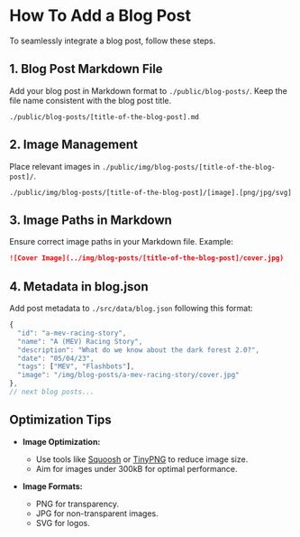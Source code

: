 # How To Add a Blog Post

To seamlessly integrate a blog post, follow these steps.

## 1. Blog Post Markdown File

Add your blog post in Markdown format to `./public/blog-posts/`. Keep the file name consistent with the blog post title.

```plaintext
./public/blog-posts/[title-of-the-blog-post].md
```

## 2. Image Management

Place relevant images in `./public/img/blog-posts/[title-of-the-blog-post]/`.

```plaintext
./public/img/blog-posts/[title-of-the-blog-post]/[image].[png/jpg/svg]
```

## 3. Image Paths in Markdown

Ensure correct image paths in your Markdown file. Example:

```markdown
![Cover Image](../img/blog-posts/[title-of-the-blog-post]/cover.jpg)
```

## 4. Metadata in blog.json

Add post metadata to `./src/data/blog.json` following this format:

```js
{
  "id": "a-mev-racing-story",
  "name": "A (MEV) Racing Story",
  "description": "What do we know about the dark forest 2.0?",
  "date": "05/04/23",
  "tags": ["MEV", "Flashbots"],
  "image": "/img/blog-posts/a-mev-racing-story/cover.jpg"
},
// next blog posts...
```

## Optimization Tips

- **Image Optimization:**

  - Use tools like [Squoosh](https://squoosh.app/) or [TinyPNG](https://tinypng.com/) to reduce image size.
  - Aim for images under 300kB for optimal performance.

- **Image Formats:**
  - PNG for transparency.
  - JPG for non-transparent images.
  - SVG for logos.
